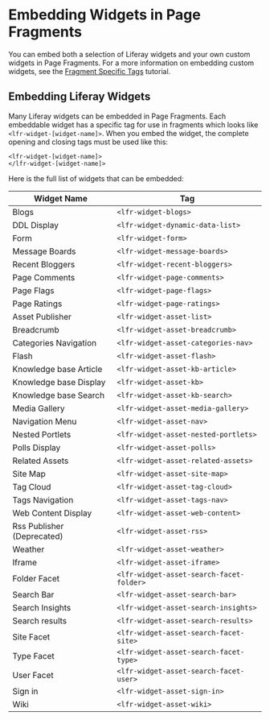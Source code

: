 # Embedding Widgets in Page Fragments

You can embed both a selection of Liferay widgets and your own custom widgets in Page Fragments. For a more information on embedding custom widgets, see the [Fragment Specific Tags](/develop/tutorials/-/knowledge_base/7-1/fragment-specific-tags) tutorial.

## Embedding Liferay Widgets

Many Liferay widgets can be embedded in Page Fragments. Each embeddable widget
has a specific tag for use in fragments which looks like `<lfr-widget-[widget-name]>`. When you embed the widget, the complete opening and closing tags must be used like this:

    <lfr-widget-[widget-name]>
    </lfr-widget-[widget-name]>

Here is the full list of widgets that can be embedded:

| Widget Name    | Tag |
| -------- | --- |	
|Blogs          |`<lfr-widget-blogs>`              |
|DDL Display	|`<lfr-widget-dynamic-data-list>`  |
|Form           |`<lfr-widget-form>`               |
|Message Boards	|`<lfr-widget-message-boards>`     |
|Recent Bloggers|`<lfr-widget-recent-bloggers>`|
|Page Comments	|`<lfr-widget-page-comments>`      |
|Page Flags	    |`<lfr-widget-page-flags>`         |
|Page Ratings	|`<lfr-widget-page-ratings>`       |
|Asset Publisher|`<lfr-widget-asset-list>`     |
|Breadcrumb	    |`<lfr-widget-asset-breadcrumb>` |
|Categories Navigation |`<lfr-widget-asset-categories-nav>` |
|Flash	|`<lfr-widget-asset-flash>`|
|Knowledge base Article	|`<lfr-widget-asset-kb-article>`|
|Knowledge base Display	|`<lfr-widget-asset-kb>`|
|Knowledge base Search	|`<lfr-widget-asset-kb-search>`|
|Media Gallery	|`<lfr-widget-asset-media-gallery>`|
|Navigation Menu	|`<lfr-widget-asset-nav>`|
|Nested Portlets	|`<lfr-widget-asset-nested-portlets>`|
|Polls Display	|`<lfr-widget-asset-polls>`|
|Related Assets	|`<lfr-widget-asset-related-assets>`|
|Site Map	|`<lfr-widget-asset-site-map>`|
|Tag Cloud	|`<lfr-widget-asset-tag-cloud>`|
|Tags Navigation	|`<lfr-widget-asset-tags-nav>`|
|Web Content Display	|`<lfr-widget-asset-web-content>`
|Rss Publisher (Deprecated)	|`<lfr-widget-asset-rss>`|
|Weather	|`<lfr-widget-asset-weather>`|
|Iframe	|`<lfr-widget-asset-iframe>`|
|Folder Facet	|`<lfr-widget-asset-search-facet-folder>`|
|Search Bar	|`<lfr-widget-asset-search-bar>`|
|Search Insights	|`<lfr-widget-asset-search-insights>`|
|Search results	|`<lfr-widget-asset-search-results>`|
|Site Facet	|`<lfr-widget-asset-search-facet-site>`|
|Type Facet	|`<lfr-widget-asset-search-facet-type>`|
|User Facet	|`<lfr-widget-asset-search-facet-user>`|
|Sign in	|`<lfr-widget-asset-sign-in>`|
|Wiki	|`<lfr-widget-asset-wiki>`|

